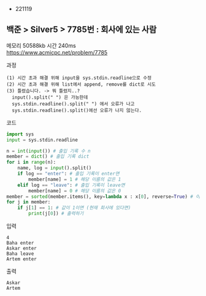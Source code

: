 - 221119
## 백준 > Silver5 > 7785번 : 회사에 있는 사람
메모리 50588kb 시간 240ms  
https://www.acmicpc.net/problem/7785  

과정
```
(1) 시간 초과 해결 위해 input을 sys.stdin.readline으로 수정  
(2) 시간 초과 해결 위해 list에서 append, remove를 dict로 시도  
(3) 틀렸습니다. -> 뭐 틀렸지..?  
  input().split(" ") 은 가능한데  
  sys.stdin.readline().split(" ") 에서 오류가 나고  
  sys.stdin.readline().split()에선 오류가 나지 않는다.
```

코드
```python
import sys
input = sys.stdin.readline

n = int(input()) # 출입 기록 수 n
member = dict() # 출입 기록 dict
for i in range(n):
    name, log = input().split()
    if log == "enter": # 출입 기록이 enter면
        member[name] = 1 # 해당 이름의 값은 1
    elif log == "leave": # 출입 기록이 leave면
        member[name] = 0 # 해당 이름의 값은 0
member = sorted(member.items(), key=lambda x : x[0], reverse=True) # 이름의 역순으로 정렬
for j in member:
    if j[1] == 1: # 값이 1이면 (현재 회사에 있다면)
        print(j[0]) # 출력하기
```

입력
```
4
Baha enter
Askar enter
Baha leave
Artem enter
```

출력
```
Askar
Artem
```
